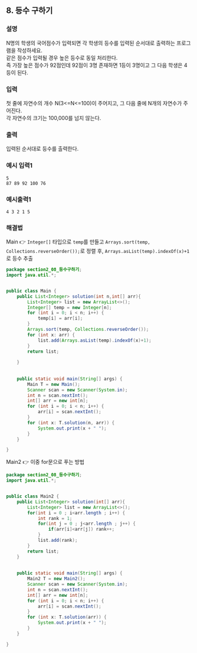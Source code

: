 ## 8. 등수 구하기  
  
### 설명  
N명의 학생의 국어점수가 입력되면 각 학생의 등수를 입력된 순서대로 출력하는 프로그램을 작성하세요.  
같은 점수가 입력될 경우 높은 등수로 동일 처리한다.  
즉 가장 높은 점수가 92점인데 92점이 3명 존재하면 1등이 3명이고 그 다음 학생은 4등이 된다.            
    
### 입력    
첫 줄에 자연수의 개수 N(3<=N<=100)이 주어지고, 그 다음 줄에 N개의 자연수가 주어진다.  
각 자연수의 크기는 100,000를 넘지 않는다.                  
  
### 출력  
입력된 순서대로 등수를 출력한다.      
  
### 예시 입력1  
```
5
87 89 92 100 76
```  
    
### 예시출력1  

```
4 3 2 1 5
```  
  
### 해결법  
Main 👉 `Integer[]` 타입으로 `temp`를 만들고 `Arrays.sort(temp, Collections.reverseOrder());`로 정렬 후, `Arrays.asList(temp).indexOf(x)+1`로 등수 추출  
  
```java
package section2_08_등수구하기;
import java.util.*;


public class Main {
	public List<Integer> solution(int n,int[] arr){
		List<Integer> list = new ArrayList<>();
		Integer[] temp = new Integer[n];
		for (int i = 0; i < n; i++) {
			temp[i] = arr[i];
		}
		Arrays.sort(temp, Collections.reverseOrder());
		for (int x: arr) {
			list.add(Arrays.asList(temp).indexOf(x)+1);
		}
		return list;
		
	}
	
	
	public static void main(String[] args) {
		Main T = new Main();
		Scanner scan = new Scanner(System.in);
		int n = scan.nextInt();
		int[] arr = new int[n];
		for (int i = 0; i < n; i++) {
			arr[i] = scan.nextInt();
		}
		for (int x: T.solution(n, arr)) {
			System.out.print(x + " ");
		}
	}

}

```  
  
Main2 👉 이중 for문으로 푸는 방법  
  
```java
package section2_08_등수구하기;
import java.util.*;


public class Main2 {
	public List<Integer> solution(int[] arr){
		List<Integer> list = new ArrayList<>();
		for(int i = 0 ; i<arr.length ; i++) {
			int rank = 1;
			for(int j = 0 ; j<arr.length ; j++) {
				if(arr[i]<arr[j]) rank++;
			}
			list.add(rank);
		}
		return list;
	}
	
	
	public static void main(String[] args) {
		Main2 T = new Main2();
		Scanner scan = new Scanner(System.in);
		int n = scan.nextInt();
		int[] arr = new int[n];
		for (int i = 0; i < n; i++) {
			arr[i] = scan.nextInt();
		}
		for (int x: T.solution(arr)) {
			System.out.print(x + " ");
		}
	}

}

```  